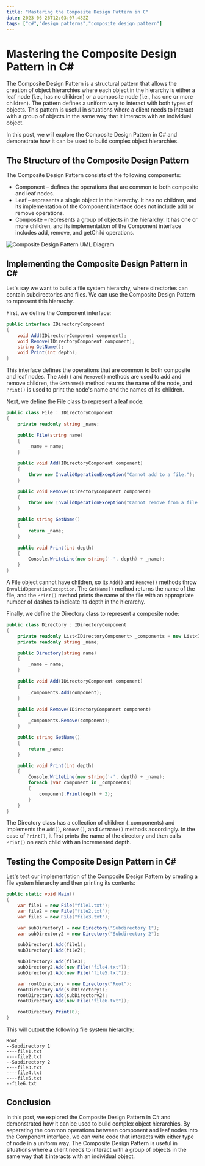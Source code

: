 ```yaml
---
title: "Mastering the Composite Design Pattern in C"
date: 2023-06-26T12:03:07.482Z
tags: ["c#","design patterns","composite design pattern"]
---
```



# Mastering the Composite Design Pattern in C#

The Composite Design Pattern is a structural pattern that allows the creation of object hierarchies where each object in the hierarchy is either a leaf node (i.e., has no children) or a composite node (i.e., has one or more children). The pattern defines a uniform way to interact with both types of objects. This pattern is useful in situations where a client needs to interact with a group of objects in the same way that it interacts with an individual object.

In this post, we will explore the Composite Design Pattern in C# and demonstrate how it can be used to build complex object hierarchies.

## The Structure of the Composite Design Pattern

The Composite Design Pattern consists of the following components:

- Component – defines the operations that are common to both composite and leaf nodes.
- Leaf – represents a single object in the hierarchy. It has no children, and its implementation of the Component interface does not include add or remove operations.
- Composite – represents a group of objects in the hierarchy. It has one or more children, and its implementation of the Component interface includes add, remove, and getChild operations.

![Composite Design Pattern UML Diagram](https://i.imgur.com/J5WS1e5.png)

## Implementing the Composite Design Pattern in C#

Let's say we want to build a file system hierarchy, where directories can contain subdirectories and files. We can use the Composite Design Pattern to represent this hierarchy.

First, we define the Component interface:

```csharp
public interface IDirectoryComponent
{
    void Add(IDirectoryComponent component);
    void Remove(IDirectoryComponent component);
    string GetName();
    void Print(int depth);
}
```

This interface defines the operations that are common to both composite and leaf nodes. The `Add()` and `Remove()` methods are used to add and remove children, the `GetName()` method returns the name of the node, and `Print()` is used to print the node's name and the names of its children.

Next, we define the File class to represent a leaf node:

```csharp
public class File : IDirectoryComponent
{
    private readonly string _name;

    public File(string name)
    {
        _name = name;
    }

    public void Add(IDirectoryComponent component)
    {
        throw new InvalidOperationException("Cannot add to a file.");
    }

    public void Remove(IDirectoryComponent component)
    {
        throw new InvalidOperationException("Cannot remove from a file.");
    }

    public string GetName()
    {
        return _name;
    }

    public void Print(int depth)
    {
        Console.WriteLine(new string('-', depth) + _name);
    }
}
```

A File object cannot have children, so its `Add()` and `Remove()` methods throw `InvalidOperationException`. The `GetName()` method returns the name of the file, and the `Print()` method prints the name of the file with an appropriate number of dashes to indicate its depth in the hierarchy.

Finally, we define the Directory class to represent a composite node:

```csharp
public class Directory : IDirectoryComponent
{
    private readonly List<IDirectoryComponent> _components = new List<IDirectoryComponent>();
    private readonly string _name;

    public Directory(string name)
    {
        _name = name;
    }

    public void Add(IDirectoryComponent component)
    {
        _components.Add(component);
    }

    public void Remove(IDirectoryComponent component)
    {
        _components.Remove(component);
    }

    public string GetName()
    {
        return _name;
    }

    public void Print(int depth)
    {
        Console.WriteLine(new string('-', depth) + _name);
        foreach (var component in _components)
        {
            component.Print(depth + 2);
        }
    }
}
```

The Directory class has a collection of children (_components) and implements the `Add()`, `Remove()`, and `GetName()` methods accordingly. In the case of `Print()`, it first prints the name of the directory and then calls `Print()` on each child with an incremented depth.

## Testing the Composite Design Pattern in C#

Let's test our implementation of the Composite Design Pattern by creating a file system hierarchy and then printing its contents:

```csharp
public static void Main()
{
    var file1 = new File("file1.txt");
    var file2 = new File("file2.txt");
    var file3 = new File("file3.txt");

    var subDirectory1 = new Directory("Subdirectory 1");
    var subDirectory2 = new Directory("Subdirectory 2");

    subDirectory1.Add(file1);
    subDirectory1.Add(file2);

    subDirectory2.Add(file3);
    subDirectory2.Add(new File("file4.txt"));
    subDirectory2.Add(new File("file5.txt"));

    var rootDirectory = new Directory("Root");
    rootDirectory.Add(subDirectory1);
    rootDirectory.Add(subDirectory2);
    rootDirectory.Add(new File("file6.txt"));

    rootDirectory.Print(0);
}
```

This will output the following file system hierarchy:

```
Root
--Subdirectory 1
----file1.txt
----file2.txt
--Subdirectory 2
----file3.txt
----file4.txt
----file5.txt
--file6.txt
```

## Conclusion

In this post, we explored the Composite Design Pattern in C# and demonstrated how it can be used to build complex object hierarchies. By separating the common operations between component and leaf nodes into the Component interface, we can write code that interacts with either type of node in a uniform way. The Composite Design Pattern is useful in situations where a client needs to interact with a group of objects in the same way that it interacts with an individual object.